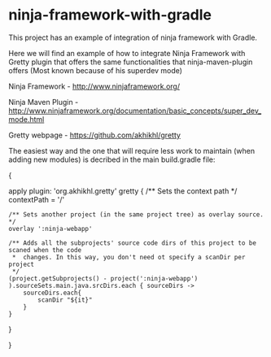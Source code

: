 # ninja-framework-with-gradle

This project has an example of integration of ninja framework with Gradle. 

Here we will find an example of how to integrate Ninja Framework with Gretty plugin that offers the same functionalities that ninja-maven-plugin offers (Most known because of his superdev mode)

Ninja Framework - http://www.ninjaframework.org/

Ninja Maven Plugin - http://www.ninjaframework.org/documentation/basic_concepts/super_dev_mode.html

Gretty webpage - https://github.com/akhikhl/gretty


The easiest way and the one that will require less work to maintain (when adding new modules) is decribed in the main build.gradle file:

{

apply plugin: 'org.akhikhl.gretty'
gretty {
	/** Sets the context path */
	contextPath = '/'

	/** Sets another project (in the same project tree) as overlay source. */
 	overlay ':ninja-webapp'

	/** Adds all the subprojects' source code dirs of this project to be scaned when the code
	 *  changes. In this way, you don't need ot specify a scanDir per project
	 */
	(project.getSubprojects() - project(':ninja-webapp') ).sourceSets.main.java.srcDirs.each { sourceDirs ->
		sourceDirs.each{
			scanDir "${it}"
		}
	}
}

}
